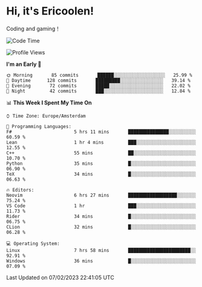 # Hi, it's Ericoolen!
Coding and gaming！

<!--START_SECTION:waka-->
![Code Time](http://img.shields.io/badge/Code%20Time-663%20hrs%2023%20mins-blue)

![Profile Views](http://img.shields.io/badge/Profile%20Views-17-blue)

**I'm an Early 🐤** 

```text
🌞 Morning       85 commits       ██████░░░░░░░░░░░░░░░░░░░   25.99 % 
🌆 Daytime      128 commits       █████████░░░░░░░░░░░░░░░░   39.14 % 
🌃 Evening       72 commits       █████░░░░░░░░░░░░░░░░░░░░   22.02 % 
🌙 Night         42 commits       ███░░░░░░░░░░░░░░░░░░░░░░   12.84 % 

```


📊 **This Week I Spent My Time On** 

```text
⌚︎ Time Zone: Europe/Amsterdam

💬 Programming Languages: 
F#                       5 hrs 11 mins       ███████████████░░░░░░░░░░   60.59 % 
Lean                     1 hr 4 mins         ███░░░░░░░░░░░░░░░░░░░░░░   12.55 % 
C++                      55 mins             ██░░░░░░░░░░░░░░░░░░░░░░░   10.70 % 
Python                   35 mins             █░░░░░░░░░░░░░░░░░░░░░░░░   06.90 % 
TeX                      34 mins             █░░░░░░░░░░░░░░░░░░░░░░░░   06.63 % 

🔥 Editors: 
Neovim                   6 hrs 27 mins       ██████████████████░░░░░░░   75.24 % 
VS Code                  1 hr                ███░░░░░░░░░░░░░░░░░░░░░░   11.73 % 
Rider                    34 mins             █░░░░░░░░░░░░░░░░░░░░░░░░   06.75 % 
CLion                    32 mins             █░░░░░░░░░░░░░░░░░░░░░░░░   06.28 % 

💻 Operating System: 
Linux                    7 hrs 58 mins       ███████████████████████░░   92.91 % 
Windows                  36 mins             █░░░░░░░░░░░░░░░░░░░░░░░░   07.09 % 

```


 Last Updated on 07/02/2023 22:41:05 UTC
<!--END_SECTION:waka-->

